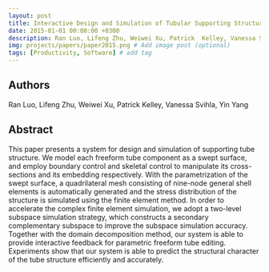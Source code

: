 ```yaml
---
layout: post
title: Interactive Design and Simulation of Tubular Supporting Structure
date: 2015-01-01 00:00:00 +0300
description: Ran Luo, Lifeng Zhu, Weiwei Xu, Patrick  Kelley, Vanessa Svihla, Yin Yang, "Interactive Design and Simulation of Tubular Supporting Structure", in Graphical Models, Vol 80, pp16-30, 2015. # Add post description (optional)
img: projects/papers/paper2015.png # Add image post (optional)
tags: [Productivity, Software] # add tag
---
```


## Authors

Ran Luo, Lifeng Zhu, Weiwei Xu, Patrick  Kelley, Vanessa Svihla, Yin Yang

## Abstract

This paper presents a system for design and simulation of supporting tube structure. We model each freeform tube component as a swept surface, and employ boundary control and skeletal control to manipulate its cross-sections and its embedding respectively. With the parametrization of the swept surface, a quadrilateral mesh consisting of nine-node general shell elements is automatically generated and the stress distribution of the structure is simulated using the finite element method. In order to accelerate the complex finite element simulation, we adopt a two-level subspace simulation strategy, which constructs a secondary complementary subspace to improve the subspace simulation accuracy. Together with the domain decomposition method, our system is able to provide interactive feedback for parametric freeform tube editing. Experiments show that our system is able to predict the structural character of the tube structure efficiently and accurately.